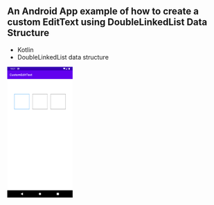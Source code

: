 ## An Android App example of how to create a custom EditText using DoubleLinkedList Data Structure

* Kotlin
* DoubleLinkedList data structure

<img src="Screenshot_1635772877.png" width="30%">